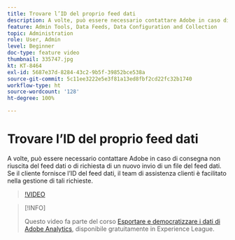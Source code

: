 ```yaml
---
title: Trovare l’ID del proprio feed dati
description: A volte, può essere necessario contattare Adobe in caso di consegna non riuscita del feed dati o di richiesta di un nuovo invio di un file del feed dati. Se il cliente fornisce l’ID del feed dati, il team di assistenza clienti è facilitato nella gestione di tali richieste.
feature: Admin Tools, Data Feeds, Data Configuration and Collection
topic: Administration
role: User, Admin
level: Beginner
doc-type: feature video
thumbnail: 335747.jpg
kt: KT-8464
exl-id: 5687e37d-8284-43c2-9b5f-39852bce538a
source-git-commit: 5c11ee3222e5e3f81a13ed8fbf2cd22fc32b1740
workflow-type: ht
source-wordcount: '128'
ht-degree: 100%

---
```


# Trovare l’ID del proprio feed dati

A volte, può essere necessario contattare Adobe in caso di consegna non riuscita del feed dati o di richiesta di un nuovo invio di un file del feed dati. Se il cliente fornisce l’ID del feed dati, il team di assistenza clienti è facilitato nella gestione di tali richieste.

>[!VIDEO](https://video.tv.adobe.com/v/335747/?quality=12&learn=on)

>[!INFO]
>
> Questo video fa parte del corso [Esportare e democratizzare i dati di Adobe Analytics](https://experienceleague.adobe.com/?recommended=Analytics-A-1-2022.1.administration&amp;lang=it ), disponibile gratuitamente in Experience League.